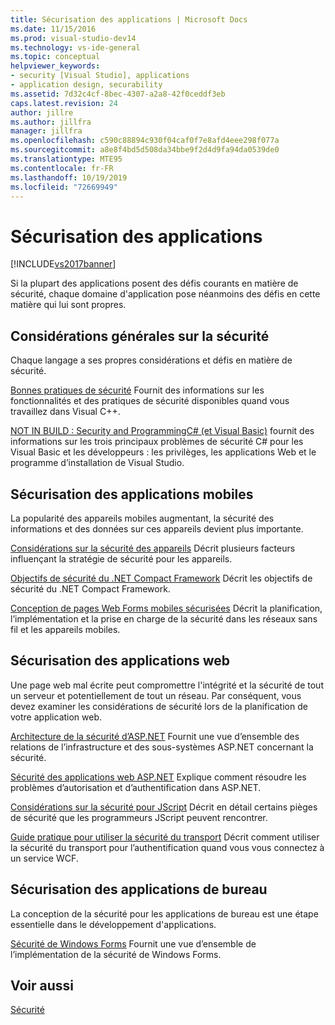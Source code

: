 ```yaml
---
title: Sécurisation des applications | Microsoft Docs
ms.date: 11/15/2016
ms.prod: visual-studio-dev14
ms.technology: vs-ide-general
ms.topic: conceptual
helpviewer_keywords:
- security [Visual Studio], applications
- application design, securability
ms.assetid: 7d32c4cf-8bec-4307-a2a8-42f0ceddf3eb
caps.latest.revision: 24
author: jillre
ms.author: jillfra
manager: jillfra
ms.openlocfilehash: c590c88894c930f04caf0f7e8afd4eee298f077a
ms.sourcegitcommit: a8e8f4bd5d508da34bbe9f2d4d9fa94da0539de0
ms.translationtype: MTE95
ms.contentlocale: fr-FR
ms.lasthandoff: 10/19/2019
ms.locfileid: "72669949"
---
```

# <a name="securing-applications"></a>Sécurisation des applications
[!INCLUDE[vs2017banner](../includes/vs2017banner.md)]

Si la plupart des applications posent des défis courants en matière de sécurité, chaque domaine d'application pose néanmoins des défis en cette matière qui lui sont propres.

## <a name="general-security-considerations"></a>Considérations générales sur la sécurité
 Chaque langage a ses propres considérations et défis en matière de sécurité.

 [Bonnes pratiques de sécurité](https://msdn.microsoft.com/library/86acaccf-cdb4-4517-bd58-553618e3ec42) Fournit des informations sur les fonctionnalités et des pratiques de sécurité disponibles quand vous travaillez dans Visual C++.

 [NOT IN BUILD : Security and ProgrammingC# (et Visual Basic)](https://msdn.microsoft.com/227e2863-cf09-4c28-9611-bcd82be5e994) fournit des informations sur les trois principaux problèmes de sécurité C# pour les Visual Basic et les développeurs : les privilèges, les applications Web et le programme d’installation de Visual Studio.

## <a name="securing-mobile-applications"></a>Sécurisation des applications mobiles
 La popularité des appareils mobiles augmentant, la sécurité des informations et des données sur ces appareils devient plus importante.

 [Considérations sur la sécurité des appareils](https://msdn.microsoft.com/45fab484-8718-452e-8210-04fda3c6cb87) Décrit plusieurs facteurs influençant la stratégie de sécurité pour les appareils.

 [Objectifs de sécurité du .NET Compact Framework](https://msdn.microsoft.com/64ac2770-e2bc-40a3-abbf-56c8a2c0e364) Décrit les objectifs de sécurité du .NET Compact Framework.

 [Conception de pages Web Forms mobiles sécurisées](https://msdn.microsoft.com/b69727c1-f81f-4221-a116-8f92f769365f) Décrit la planification, l’implémentation et la prise en charge de la sécurité dans les réseaux sans fil et les appareils mobiles.

## <a name="securing-web-applications"></a>Sécurisation des applications web
 Une page web mal écrite peut compromettre l'intégrité et la sécurité de tout un serveur et potentiellement de tout un réseau. Par conséquent, vous devez examiner les considérations de sécurité lors de la planification de votre application web.

 [Architecture de la sécurité d’ASP.NET](https://msdn.microsoft.com/library/c34d6f4f-f64d-4697-bd32-02dd2ddf726f) Fournit une vue d’ensemble des relations de l’infrastructure et des sous-systèmes ASP.NET concernant la sécurité.

 [Sécurité des applications web ASP.NET](https://msdn.microsoft.com/library/658d0430-1644-4744-b52d-08b0d6fcacb8) Explique comment résoudre les problèmes d’autorisation et d’authentification dans ASP.NET.

 [Considérations sur la sécurité pour JScript](https://msdn.microsoft.com/8572efc9-071a-472d-a1a4-f0a3b42644c1) Décrit en détail certains pièges de sécurité que les programmeurs JScript peuvent rencontrer.

 [Guide pratique pour utiliser la sécurité du transport](https://msdn.microsoft.com/16210e41-5492-4cc8-9002-7366b1fc7297) Décrit comment utiliser la sécurité du transport pour l’authentification quand vous vous connectez à un service WCF.

## <a name="securing-desktop-applications"></a>Sécurisation des applications de bureau
 La conception de la sécurité pour les applications de bureau est une étape essentielle dans le développement d'applications.

 [Sécurité de Windows Forms](https://msdn.microsoft.com/library/932d438a-5285-46d8-a958-8c93d0ad6cae) Fournit une vue d’ensemble de l’implémentation de la sécurité de Windows Forms.

## <a name="see-also"></a>Voir aussi
 [Sécurité](../ide/security-in-visual-studio.md)
